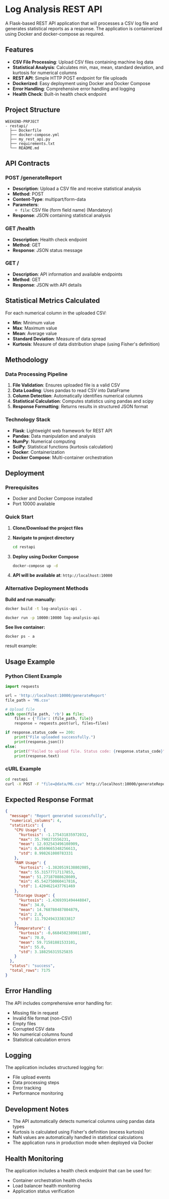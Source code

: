 # Log Analysis REST API

A Flask-based REST API application that will processes a CSV log file and generates statistical reports as a response. The application is containerized using Docker  and docker-compose as required.

## Features

- **CSV File Processing**: Upload CSV files containing machine log data
- **Statistical Analysis**: Calculates min, max, mean, standard deviation, and kurtosis for numerical columns
- **REST API**: Simple HTTP POST endpoint for file uploads
- **Dockerized**: Easy deployment using Docker and Docker Compose
- **Error Handling**: Comprehensive error handling and logging
- **Health Check**: Built-in health check endpoint

## Project Structure

```
WEEKEND-PRPJECT
- restapi/
  ├── Dockerfile
  ├── docker-compose.yml
  ├── my_rest_api.py
  ├── requirements.txt
  └── README.md
```

## API Contracts

### POST /generateReport
- **Description**: Upload a CSV file and receive statistical analysis
- **Method**: POST
- **Content-Type**: multipart/form-data
- **Parameters**: 
  - `file`: CSV file (form field name)  (Mandatory)
- **Response**: JSON containing statistical analysis

### GET /health
- **Description**: Health check endpoint
- **Method**: GET
- **Response**: JSON status message

### GET /
- **Description**: API information and available endpoints
- **Method**: GET
- **Response**: JSON with API details

## Statistical Metrics Calculated

For each numerical column in the uploaded CSV:
- **Min**: Minimum value
- **Max**: Maximum value  
- **Mean**: Average value
- **Standard Deviation**: Measure of data spread
- **Kurtosis**: Measure of data distribution shape (using Fisher's definition)

## Methodology

### Data Processing Pipeline
1. **File Validation**: Ensures uploaded file is a valid CSV
2. **Data Loading**: Uses pandas to read CSV into DataFrame
3. **Column Detection**: Automatically identifies numerical columns
4. **Statistical Calculation**: Computes statistics using pandas and scipy
5. **Response Formatting**: Returns results in structured JSON format

### Technology Stack
- **Flask**: Lightweight web framework for REST API
- **Pandas**: Data manipulation and analysis
- **NumPy**: Numerical computing
- **SciPy**: Statistical functions (kurtosis calculation)
- **Docker**: Containerization
- **Docker Compose**: Multi-container orchestration

## Deployment

### Prerequisites
- Docker and Docker Compose installed
- Port 10000 available

### Quick Start

1. **Clone/Download the project files**

2. **Navigate to project directory**
   ```bash
   cd restapi
   ```

3. **Deploy using Docker Compose**
   ```bash
   docker-compose up -d
   ```

4. **API will be available at**: `http://localhost:10000`

### Alternative Deployment Methods

**Build and run manually:**
```bash
docker build -t log-analysis-api .

docker run -p 10000:10000 log-analysis-api
```

**See live container:**
```
docker ps - a
```
result example: 


## Usage Example

### Python Client Example
```python
import requests

url = 'http://localhost:10000/generateReport'
file_path = 'M6.csv'

# Upload file
with open(file_path, 'rb') as file:
    files = {'file': (file_path, file)}
    response = requests.post(url, files=files)

if response.status_code == 200:
    print("File uploaded successfully.")
    print(response.json())
else:
    print(f"Failed to upload file. Status code: {response.status_code}")
    print(response.text)
```

### cURL Example
```bash
cd restapi 
curl -X POST -F "file=@data/M6.csv" http://localhost:10000/generateReport
```

## Expected Response Format

```json
{
  "message": "Report generated successfully",
  "numerical_columns": 4,
  "statistics": {
    "CPU Usage": {
      "kurtosis": -1.175431835972032,
      "max": 35.790273556231,
      "mean": 12.032543496108909,
      "min": 0.8569665348256613,
      "std": 8.998261080783331
    },
    "RAM Usage": {
      "kurtosis": -1.3820519138802085,
      "max": 55.31577717117853,
      "mean": 51.27187088628609,
      "min": 45.542750060417816,
      "std": 1.4204621437761469
    },
    "Storage Usage": {
      "kurtosis": -1.4369391494448847,
      "max": 34.0,
      "mean": 14.768780487804879,
      "min": 2.0,
      "std": 11.792494333833817
    },
    "Temperature": {
      "kurtosis": -0.6684502389011087,
      "max": 70.0,
      "mean": 59.71581881533101,
      "min": 55.0,
      "std": 3.188256315525835
    }
  },
  "status": "success",
  "total_rows": 7175
}
```

## Error Handling

The API includes comprehensive error handling for:
- Missing file in request
- Invalid file format (non-CSV)
- Empty files
- Corrupted CSV data
- No numerical columns found
- Statistical calculation errors

## Logging

The application includes structured logging for:
- File upload events
- Data processing steps
- Error tracking
- Performance monitoring

## Development Notes

- The API automatically detects numerical columns using pandas data types
- Kurtosis is calculated using Fisher's definition (excess kurtosis)
- NaN values are automatically handled in statistical calculations
- The application runs in production mode when deployed via Docker

## Health Monitoring

The application includes a health check endpoint that can be used for:
- Container orchestration health checks
- Load balancer health monitoring  
- Application status verification